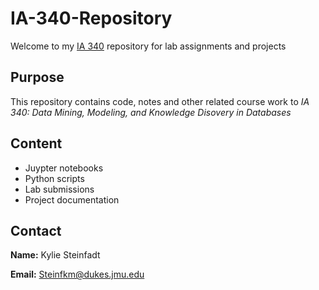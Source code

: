 # IA-340-Repository
Welcome to my [IA 340](https://catalog.jmu.edu/preview_course_nopop.php?catoid=62&coid=369837) repository for lab assignments and projects

## Purpose
This repository contains code, notes and other related course work to *IA 340: Data Mining, Modeling, and Knowledge Disovery in Databases* 

## Content
- Juypter notebooks
- Python scripts
- Lab submissions
- Project documentation

## Contact
**Name:** Kylie Steinfadt

**Email:** Steinfkm@dukes.jmu.edu 
